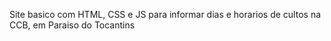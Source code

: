 Site basico com HTML, CSS e JS para informar dias e horarios de cultos na CCB, em Paraiso do Tocantins
